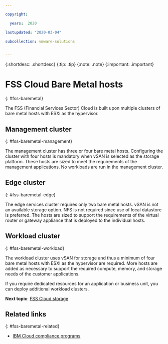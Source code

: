 ```yaml
---

copyright:

  years:  2020

lastupdated: "2020-03-04"

subcollection: vmware-solutions


---
```


{:shortdesc: .shortdesc}
{:tip: .tip}
{:note: .note}
{:important: .important}

# FSS Cloud Bare Metal hosts
{: #fss-baremetal}

The FSS (Financial Services Sector) Cloud is built upon multiple clusters of bare metal hosts with ESXi as the hypervisor.

## Management cluster
{: #fss-baremetal-management}

The management cluster has three or four bare metal hosts. Configuring the cluster with four hosts is mandatory when vSAN is selected as the storage platform. These hosts are sized to meet the requirements of the management applications. No workloads are run in the management cluster.

## Edge cluster
{: #fss-baremetal-edge}

The edge services cluster requires only two bare metal hosts. vSAN is not an available storage option. NFS is not required since use of local datastore is preferred. The hosts are sized to support the requirements of the virtual router or gateway appliance that is deployed to the individual hosts.

## Workload cluster
{: #fss-baremetal-workload}

The workload cluster uses vSAN for storage and thus a minimum of four bare metal hosts with ESXI as the hypervisor are required. More hosts are added as necessary to support the required compute, memory, and storage needs of the customer applications.

If you require dedicated resources for an application or business unit, you can deploy additional workload clusters.

**Next topic**: [FSS Cloud storage](/docs/services/vmwaresolutions?topic=vmware-solutions-fss-storage)

## Related links
{: #fss-baremetal-related}

* [IBM Cloud compliance programs](https://www.ibm.com/cloud/compliance)
